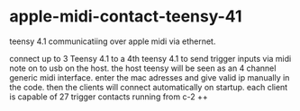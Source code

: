 # apple-midi-contact-teensy-41
teensy 4.1 communicatiing over apple midi via ethernet.

connect up to 3 Teensy 4.1 to a 4th teensy 4.1 to send trigger inputs via midi note on to usb on the host.
the host teensy will be seen as an 4 channel generic midi interface.
enter the mac adresses and give valid ip manually in the code. then the clients will connect automatically on startup.
each client is capable of 27 trigger contacts running from c-2 ++
